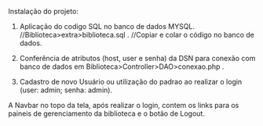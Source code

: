 Instalação do projeto: 

1) Aplicação do codigo SQL no banco de dados MYSQL.
//Biblioteca>extra>biblioteca.sql .
//Copiar e colar o código no banco de dados.

2) Conferência de atributos (host, user e senha) da DSN para conexão com banco de dados em Biblioteca>Controller>DAO>conexao.php .

3) Cadastro de novo Usuário ou utilização do padrao ao realizar o login (user: admin; senha: admin).

A Navbar no topo da tela, após realizar o login, contem os links para os paineis de gerenciamento da biblioteca e o botão de Logout.
